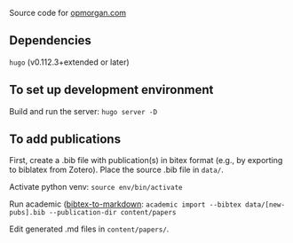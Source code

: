 Source code for [opmorgan.com](https://opmorgan.com)

## Dependencies
```hugo``` (v0.112.3+extended or later)


## To set up development environment

Build and run the server: ```hugo server -D```


## To add publications

First, create a .bib file with publication(s) in bitex format (e.g., by exporting to biblatex from Zotero). Place the source .bib file in ```data/```.

Activate python venv: ```source env/bin/activate```

Run academic ([bibtex-to-markdown](https://github.com/wowchemy/bibtex-to-markdown): ```academic import --bibtex data/[new-pubs].bib --publication-dir content/papers```

Edit generated .md files in ```content/papers/```.



